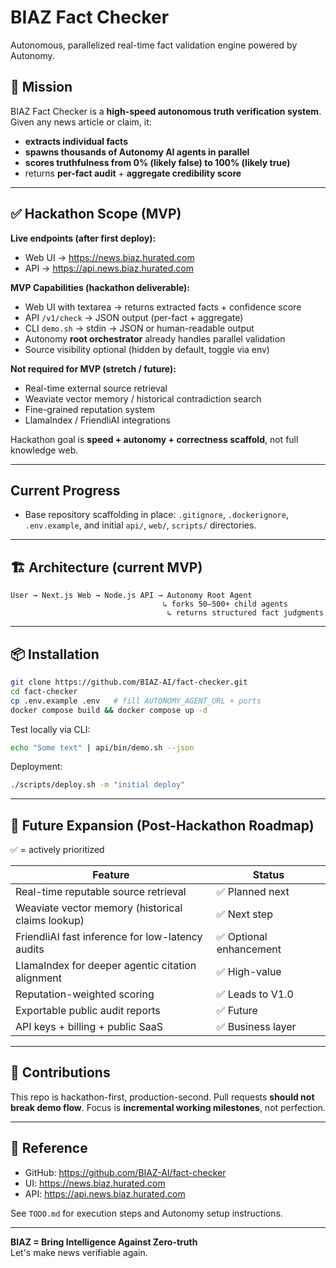 # BIAZ Fact Checker

Autonomous, parallelized real-time fact validation engine powered by Autonomy.

## 🚀 Mission

BIAZ Fact Checker is a **high-speed autonomous truth verification system**.
Given any news article or claim, it:
- **extracts individual facts**
- **spawns thousands of Autonomy AI agents in parallel**
- **scores truthfulness from 0% (likely false) to 100% (likely true)**
- returns **per-fact audit** + **aggregate credibility score**

---

## ✅ Hackathon Scope (MVP)

**Live endpoints (after first deploy):**
- Web UI → https://news.biaz.hurated.com
- API → https://api.news.biaz.hurated.com

**MVP Capabilities (hackathon deliverable):**
- Web UI with textarea → returns extracted facts + confidence score
- API `/v1/check` → JSON output (per-fact + aggregate)
- CLI `demo.sh` → stdin → JSON or human-readable output
- Autonomy **root orchestrator** already handles parallel validation
- Source visibility optional (hidden by default, toggle via env)

**Not required for MVP (stretch / future):**
- Real-time external source retrieval
- Weaviate vector memory / historical contradiction search
- Fine-grained reputation system
- LlamaIndex / FriendliAI integrations

Hackathon goal is **speed + autonomy + correctness scaffold**, not full knowledge web.

---

## Current Progress

- Base repository scaffolding in place: `.gitignore`, `.dockerignore`, `.env.example`, and initial `api/`, `web/`, `scripts/` directories.

---

## 🏗 Architecture (current MVP)

```
User → Next.js Web → Node.js API → Autonomy Root Agent
                                  ↳ forks 50–500+ child agents
                                   ↳ returns structured fact judgments
```

---

## 📦 Installation

```bash
git clone https://github.com/BIAZ-AI/fact-checker.git
cd fact-checker
cp .env.example .env   # fill AUTONOMY_AGENT_URL + ports
docker compose build && docker compose up -d
```

Test locally via CLI:
```bash
echo "Some text" | api/bin/demo.sh --json
```

Deployment:
```bash
./scripts/deploy.sh -m "initial deploy"
```

---

## 🔭 Future Expansion (Post-Hackathon Roadmap)

✅ = actively prioritized

| Feature | Status |
|---------|--------|
| Real-time reputable source retrieval | ✅ Planned next |
| Weaviate vector memory (historical claims lookup) | ✅ Next step |
| FriendliAI fast inference for low-latency audits | ✅ Optional enhancement |
| LlamaIndex for deeper agentic citation alignment | ✅ High-value |
| Reputation-weighted scoring | ✅ Leads to V1.0 |
| Exportable public audit reports | ✅ Future |
| API keys + billing + public SaaS | ✅ Business layer |

---

## 🤝 Contributions

This repo is hackathon-first, production-second.
Pull requests **should not break demo flow**.
Focus is **incremental working milestones**, not perfection.

---

## 📎 Reference

- GitHub: https://github.com/BIAZ-AI/fact-checker
- UI: https://news.biaz.hurated.com
- API: https://api.news.biaz.hurated.com

See `TODO.md` for execution steps and Autonomy setup instructions.

---

**BIAZ = Bring Intelligence Against Zero-truth**  
Let's make news verifiable again.